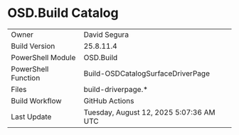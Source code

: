 ﻿# OSD.Build Catalog

| | |
|-|-|
| Owner | David Segura |
| Build Version | 25.8.11.4 |
| PowerShell Module | OSD.Build |
| PowerShell Function | Build-OSDCatalogSurfaceDriverPage |
| Files | build-driverpage.* |
| Build Workflow | GitHub Actions |
| Last Update | Tuesday, August 12, 2025 5:07:36 AM UTC |
